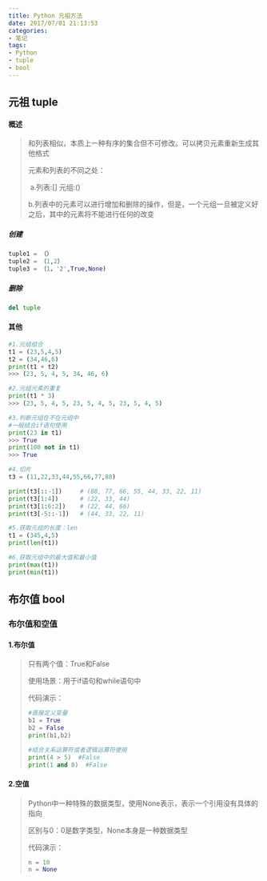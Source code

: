 ```yaml
---
title: Python 元祖方法
date: 2017/07/01 21:13:53
categories: 
- 笔记
tags: 
- Python
- tuple
- bool
---
```


## 元祖 tuple

#### 概述

> 和列表相似，本质上一种有序的集合但不可修改。可以拷贝元素重新生成其他格式
>
> 元素和列表的不同之处：
>
> ​	a.列表:[]     元组:()
>
> ​	b.列表中的元素可以进行增加和删除的操作，但是，一个元组一旦被定义好之后，其中的元素将不能进行任何的改变

##### 创建

```python
tuple1 = （）
tuple2 = （1,2）
tuple3 = （1，'2',True,None)
```

##### 删除

```python
del tuple
```

#### 其他

```python
#1.元组组合
t1 = (23,5,4,5)
t2 = (34,46,6)
print(t1 + t2)
>>> (23, 5, 4, 5, 34, 46, 6)

#2.元组元素的重复
print(t1 * 3)
>>> (23, 5, 4, 5, 23, 5, 4, 5, 23, 5, 4, 5)

#3.判断元组在不在元组中
#一般结合if语句使用
print(23 in t1)
>>> True
print(100 not in t1)
>>> True

#4.切片
t3 = (11,22,33,44,55,66,77,88)

print(t3[::-1])		# (88, 77, 66, 55, 44, 33, 22, 11)
print(t3[1:4])		# (22, 33, 44)
print(t3[1:6:2])	# (22, 44, 66)
print(t3[-5::-1])	# (44, 33, 22, 11)

#5.获取元组的长度：len
t1 = (345,4,5)
print(len(t1))

#6.获取元组中的最大值和最小值
print(max(t1))
print(min(t1))

```

## 布尔值 bool

### 布尔值和空值

#### 1.布尔值

> 只有两个值：True和False
>
> 使用场景：用于if语句和while语句中
>
> 代码演示：
>
> ```python
> #直接定义变量
> b1 = True
> b2 = False
> print(b1,b2) 
> 
> #结合关系运算符或者逻辑运算符使用
> print(4 > 5)  #False
> print(1 and 0)  #False
> ```

#### 2.空值

> Python中一种特殊的数据类型，使用None表示，表示一个引用没有具体的指向
>
> 区别与0：0是数字类型，None本身是一种数据类型
>
> 代码演示：
>
> ```python
> n = 10
> n = None
> ```

### 
